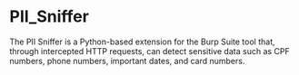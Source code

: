 # PII_Sniffer
The PII Sniffer is a Python-based extension for the Burp Suite tool that, through intercepted HTTP requests, can detect sensitive data such as CPF numbers, phone numbers, important dates, and card numbers.
